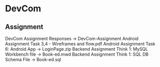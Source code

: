 # DevCom
Assignment
----------
DevCom Assignment Responses -> DevCom-Assignment
Android Assignment Task 3,4 - Wireframes and flow.pdf
Android Assignment Task 6: Android App -> LoginPage.zip
Backend Assignment Think 1: MySQL Workbench file -> Book-ed.mwd
Backend Assignment Think 1: SQL DB Schema File -> Book-ed.sql
